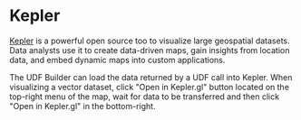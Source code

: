 # Kepler

[Kepler](https://kepler.gl/) is a powerful open source too to visualize large geospatial datasets. Data analysts use it to create data-driven maps, gain insights from location data, and embed dynamic maps into custom applications.

<ReactPlayer className="video__player" playing={false} muted={true} controls height="100%" url="https://fused-magic.s3.us-west-2.amazonaws.com/workbench-walkthrough-videos/docs_rewrite/kepler.mp4" width="100%" />

The UDF Builder can load the data returned by a UDF call into Kepler. When visualizing a vector dataset, click "Open in Kepler.gl" button located on the top-right menu of the map, wait for data to be transferred and then click "Open in Kepler.gl" in the bottom-right.
